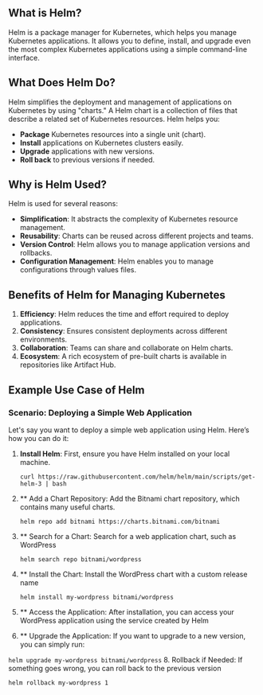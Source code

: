 ## What is Helm?

Helm is a package manager for Kubernetes, which helps you manage Kubernetes applications. It allows you to define, install, and upgrade even the most complex Kubernetes applications using a simple command-line interface.

## What Does Helm Do?

Helm simplifies the deployment and management of applications on Kubernetes by using "charts." A Helm chart is a collection of files that describe a related set of Kubernetes resources. Helm helps you:

- **Package** Kubernetes resources into a single unit (chart).
- **Install** applications on Kubernetes clusters easily.
- **Upgrade** applications with new versions.
- **Roll back** to previous versions if needed.

## Why is Helm Used?

Helm is used for several reasons:

- **Simplification**: It abstracts the complexity of Kubernetes resource management.
- **Reusability**: Charts can be reused across different projects and teams.
- **Version Control**: Helm allows you to manage application versions and rollbacks.
- **Configuration Management**: Helm enables you to manage configurations through values files.

## Benefits of Helm for Managing Kubernetes

1. **Efficiency**: Helm reduces the time and effort required to deploy applications.
2. **Consistency**: Ensures consistent deployments across different environments.
3. **Collaboration**: Teams can share and collaborate on Helm charts.
4. **Ecosystem**: A rich ecosystem of pre-built charts is available in repositories like Artifact Hub.

## Example Use Case of Helm

### Scenario: Deploying a Simple Web Application

Let's say you want to deploy a simple web application using Helm. Here’s how you can do it:

1. **Install Helm**: First, ensure you have Helm installed on your local machine.

   `curl https://raw.githubusercontent.com/helm/helm/main/scripts/get-helm-3 | bash`
2. ** Add a Chart Repository: Add the Bitnami chart repository, which contains many useful charts.
   
   `helm repo add bitnami https://charts.bitnami.com/bitnami`
4. ** Search for a Chart: Search for a web application chart, such as WordPress
   
   `helm search repo bitnami/wordpress`
5. ** Install the Chart: Install the WordPress chart with a custom release name
   
   `helm install my-wordpress bitnami/wordpress`
6.  ** Access the Application: After installation, you can access your WordPress application using the service created by Helm
7.  ** Upgrade the Application: If you want to upgrade to a new version, you can simply run:
   
   `helm upgrade my-wordpress bitnami/wordpress`
8.  Rollback if Needed: If something goes wrong, you can roll back to the previous version

   `helm rollback my-wordpress 1`



